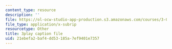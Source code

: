 ```yaml
---
content_type: resource
description: ''
file: https://ol-ocw-studio-app-production.s3.amazonaws.com/courses/3-091sc-introduction-to-solid-state-chemistry-fall-2010/21ebefa2baf4dd53185a7ef9401e7357_dbSKZx9sfsg.srt
file_type: application/x-subrip
resourcetype: Other
title: 3play caption file
uid: 21ebefa2-baf4-dd53-185a-7ef9401e7357
---
```

